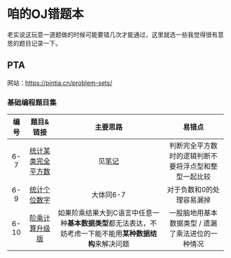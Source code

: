 # 咱的OJ错题本

老实说这玩意一道题做的时候可能要错几次才能通过，这里就选一些我觉得很有意思的题目记录一下。

## PTA

网站：https://pintia.cn/problem-sets/  

### 基础编程题目集  

|编号|题目&链接|主要思路|易错点|
|:---:|:---:|:---:|:---:|
|6-7|[统计某类完全平方数](https://pintia.cn/problem-sets/14/problems/739)|见[笔记](Algo/PerfectSquareWith2SameNumbers.md)|判断完全平方数时的逻辑判断不要将浮点型和整型一起比较|
|6-9|[统计个位数字](https://pintia.cn/problem-sets/14/problems/741)|大体同6-7|对于负数和0的处理容易漏掉|
|6-10|[阶乘计算升级版](https://pintia.cn/problem-sets/14/problems/742)|如果阶乘结果大到C语言中任意一种**基本数据类型**都无法表达，不妨考虑一下能不能用**某种数据结构**来解决问题|一股脑地用基本数据类型 / 遗漏了乘法进位的一种情况|